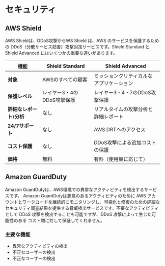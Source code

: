 # セキュリティ

## AWS Shield

AWS Shieldは、DDoS攻撃からWS Shield は、AWS のサービスを保護するための DDoS（分散サービス妨害）攻撃対策サービスです。Shield Standard と Shield Advanced にはいくつかの重要な違いがあります。

| 機能                        | **Shield Standard**                   | **Shield Advanced**                    |
|----------------------------|---------------------------------------|----------------------------------------|
| **対象**                   | AWSのすべての顧客                    | ミッションクリティカルなアプリケーション |
| **保護レベル**              | レイヤー3・4のDDoS攻撃保護           | レイヤー3・4・7のDDoS攻撃保護          |
| **詳細なレポート/分析**      | なし                                  | リアルタイムの攻撃分析と詳細レポート    |
| **24/7サポート**            | なし                                  | AWS DRTへのアクセス                  |
| **コスト保護**              | なし                                  | DDoS攻撃による追加コストの保護        |
| **価格**                    | 無料                                  | 有料（使用量に応じて）                 |

## Amazon GuardDuty

Amazon GuardDutyは、AWS環境での異常なアクティビティを検出するサービスです。
Amazon GuardDutyは悪意のあるアクティビティのために AWS アカウントとワークロードを継続的にモニタリングし、可視化と修復のための詳細なセキュリティ調査結果を提供する脅威検出サービスです。不審なアクティビティとして DDoS 攻撃を検出することも可能ですが、DDoS 攻撃によって生じた可能性のある コスト増に対して保証してくれません。

### 主要な機能

- 異常なアクティビティの検出
- 不正なユーザーの検出
- 不正なユーザーの検出


